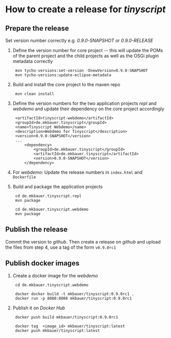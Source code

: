 How to create a release for *tinyscript*
========================================

Prepare the release
-------------------

Set version number correctly e.g. *0.9.0-SNAPSHOT* or *0.9.0-RELEASE*

1. Define the version number for core project -- this will update the POMs of the parent project and the child projects as well as the OSGi plugin metadata correctly

        mvn tycho-versions:set-version -DnewVersion=0.9.0-SNAPSHOT
        mvn tycho-versions:update-eclipse-metadata

2. Build and install the core project to the maven repo

        mvn clean install

3. Define the version numbers for the two application projects *repl* and *webdemo* and update their dependency on the core project accordingly

        <artifactId>tinyscript-webdemo</artifactId>
	    <groupId>de.mkbauer.tinyscript</groupId>
	    <name>Tinyscript Webdemo</name>
	    <description>Webdemo for Tinyscript</description>
	    <version>0.9.0-SNAPSHOT</version>
        ...
            <dependency>
			    <groupId>de.mkbauer.tinyscript</groupId>
			    <artifactId>de.mkbauer.tinyscript</artifactId>
			    <version>0.9.0-SNAPSHOT</version>
		    </dependency>

4. For *webdemo*: Update the release numbers in `index.html` and `Dockerfile`

5. Build and package the application projects

        cd de.mkbauer.tinyscript.repl
        mvn package

        cd de.mkbauer.tinyscript.webdemo
        mvn package


Publish the release
-------------------

Commit the version to *github*. Then create a release on *github* and upload the files from step 4, use a tag of the form `v0.9.0rc1`


Publish docker images
---------------------

1. Create a docker image for the *webdemo*

        cd de.mkbauer.tinyscript.webdemo

        docker docker build -t mkbauer/tinyscript:0.9.0rc1 .
        docker run -p 8080:8080 mkbauer/tinyscript:0.9.0rc1

2. Publish it on *Docker Hub*

        docker push build mkbauer/tinyscript:0.9.0rc1

        docker tag  <image_id> mkbauer/tinyscript:latest
        docker push mkbauer/tinyscript:latest



        